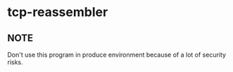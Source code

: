 tcp-reassembler
===============

NOTE
---------------
Don't use this program in produce environment because of a lot of security risks.
